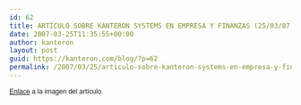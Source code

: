 ```yaml
---
id: 62
title: ARTÍCULO SOBRE KANTERON SYSTEMS EN EMPRESA Y FINANZAS (25/03/07)
date: 2007-03-25T11:35:55+00:00
author: kanteron
layout: post
guid: https://kanteron.com/blog/?p=62
permalink: /2007/03/25/articulo-sobre-kanteron-systems-en-empresa-y-finanzas-250307/
---
```

<p style="font: normal normal normal 12px/normal Helvetica;margin: 0px">
  <a href="https://www.flickr.com/photo_zoom.gne?id=446055301&size=l">Enlace</a> a la imagen del artículo.
</p>